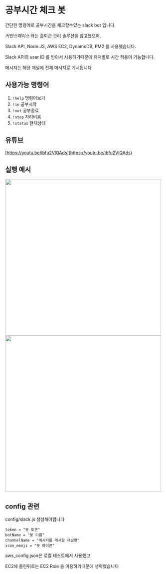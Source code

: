 # 공부시간 체크 봇

간단한 명령어로 공부시간을 체크할수있는 slack bot 입니다.

_커먼스페이스_ 라는 출퇴근 관리 솔루션을 참고했으며,

Slack API, Node.JS, AWS EC2, DynamoDB, PM2 를 사용했습니다.

Slack API의 user ID 를 받아서 사용하기때문에 유저별로 시간 적용이 가능합니다.

메시지는 해당 채널에 전체 메시지로 게시됩니다

## 사용가능 명령어

1. `!help` 명령어보기
1. `!in` 공부시작
1. `!out` 공부종료
1. `!stop` 자리비움
1. `!status` 현재상태

## 유튜브

[https://youtu.be/ibfu2VlQAds](https://youtu.be/ibfu2VlQAds)

## 실행 예시

<img src="https://user-images.githubusercontent.com/59547369/99194067-914ed980-27c0-11eb-8941-edee42e0f324.png" width="500">

<img src="https://user-images.githubusercontent.com/59547369/99286375-1c40da00-287c-11eb-8526-bd2a3a7a84bd.png" width="500">

## config 관련

config/slack.js 생성해야합니다

```
token = "봇 토큰"
botName = "봇 이름"
channelName = "메시지를 게시할 채널명"
icon_emoji = "봇 아이콘"
```

aws_config.json은 로컬 테스트에서 사용했고

EC2에 올린뒤로는 EC2 Role 을 이용하기때문에 생략했습니다
